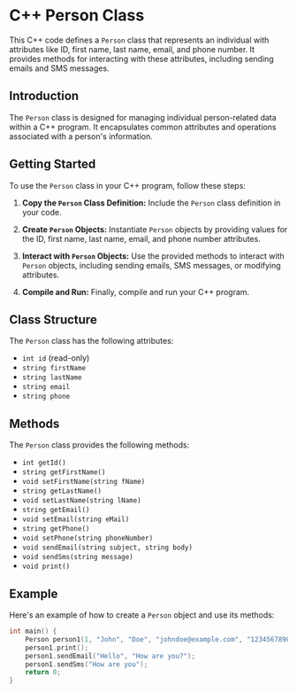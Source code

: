 # C++ Person Class

This C++ code defines a `Person` class that represents an individual with attributes like ID, first name, last name, email, and phone number. It provides methods for interacting with these attributes, including sending emails and SMS messages.

## Introduction

The `Person` class is designed for managing individual person-related data within a C++ program. It encapsulates common attributes and operations associated with a person's information.

## Getting Started

To use the `Person` class in your C++ program, follow these steps:

1. **Copy the `Person` Class Definition:** Include the `Person` class definition in your code.

2. **Create `Person` Objects:** Instantiate `Person` objects by providing values for the ID, first name, last name, email, and phone number attributes.

3. **Interact with `Person` Objects:** Use the provided methods to interact with `Person` objects, including sending emails, SMS messages, or modifying attributes.

4. **Compile and Run:** Finally, compile and run your C++ program.

## Class Structure

The `Person` class has the following attributes:

- `int id` (read-only)
- `string firstName`
- `string lastName`
- `string email`
- `string phone`

## Methods

The `Person` class provides the following methods:

- `int getId()`
- `string getFirstName()`
- `void setFirstName(string fName)`
- `string getLastName()`
- `void setLastName(string lName)`
- `string getEmail()`
- `void setEmail(string eMail)`
- `string getPhone()`
- `void setPhone(string phoneNumber)`
- `void sendEmail(string subject, string body)`
- `void sendSms(string message)`
- `void print()`

## Example

Here's an example of how to create a `Person` object and use its methods:

```cpp
int main() {
    Person person1(1, "John", "Doe", "johndoe@example.com", "1234567890");
    person1.print();
    person1.sendEmail("Hello", "How are you?");
    person1.sendSms("How are you");
    return 0;
}

